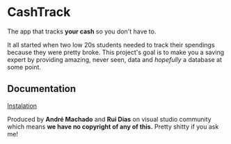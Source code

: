 # **CashTrack**
The app that tracks **your cash** so you don't have to.

It all started when two low 20s students needed to track their spendings because they were pretty broke. This project's goal is to make you a saving expert by providing amazing, never seen, data and *hopefully* a database at some point.



## Documentation

[Instalation](.\CashTrack\Documentation\instalation.md)



Produced by **André Machado** and **Rui Dias** on visual studio community which means **we have no copyright of any of this.** Pretty shitty if you ask me!
